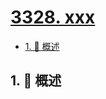 # [3328. xxx](https://github.com/Tdahuyou/TNotes.leetcode/tree/main/notes/3328.%20xxx)

<!-- region:toc -->

- [1. 📝 概述](#1--概述)

<!-- endregion:toc -->

## 1. 📝 概述
